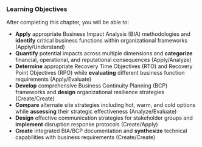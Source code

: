 ### Learning Objectives

After completing this chapter, you will be able to:

- **Apply** appropriate Business Impact Analysis (BIA) methodologies and **identify** critical business functions within organizational frameworks (Apply/Understand)
- **Quantify** potential impacts across multiple dimensions and **categorize** financial, operational, and reputational consequences (Apply/Analyze)
- **Determine** appropriate Recovery Time Objectives (RTO) and Recovery Point Objectives (RPO) while **evaluating** different business function requirements (Apply/Evaluate)
- **Develop** comprehensive Business Continuity Planning (BCP) frameworks and **design** organizational resilience strategies (Create/Create)
- **Compare** alternate site strategies including hot, warm, and cold options while **assessing** their strategic effectiveness (Analyze/Evaluate)
- **Design** effective communication strategies for stakeholder groups and **implement** disruption response protocols (Create/Apply)
- **Create** integrated BIA/BCP documentation and **synthesize** technical capabilities with business requirements (Create/Create)